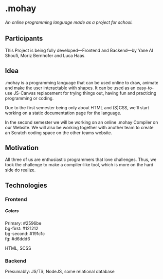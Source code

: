 # .mohay

###### An online programming language made as a project for school.

## Participants

This Project is being fully developed—Frontend and Backend—by Yane Al Shoufi, Moriz Bernhofer and Luca Haas.

## Idea

.mohay is a programming language that can be used online to draw, animate and make the user interactable with shapes. It can be used as an easy-to-use JS-Canvas replacement for trying things out, having fun and practicing programming or coding.

Due to the first semester being only about HTML and (S)CSS, we'll start working on a static documentation page for the language.

In the second semester we will be working on an online .mohay Compiler on our Website. We will also be working together with another team to create an Scratch coding space on the other teams website.

## Motivation

All three of us are enthusiastic programmers that love challenges. Thus, we took the challenge to make a compiler-like tool, which is more on the hard side do realize.

## Technologies

### Frontend

##### Colors

Primary: #2596be  </br>
bg-first: #121212 </br>
bg-second: #191c1c </br>
fg: #d6ddd6 </br>

HTML, SCSS

### Backend

Presumably: JS/TS, NodeJS, some relational database
